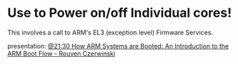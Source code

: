 # Use to Power on/off Individual cores!
This involves a call to ARM's EL3 (exception level) Firmware Services.

presentation: [@21:30 How ARM Systems are Booted: An Introduction to the ARM Boot Flow - Rouven Czerwinski](https://youtu.be/GXFw8SV-51g?t=1290)

